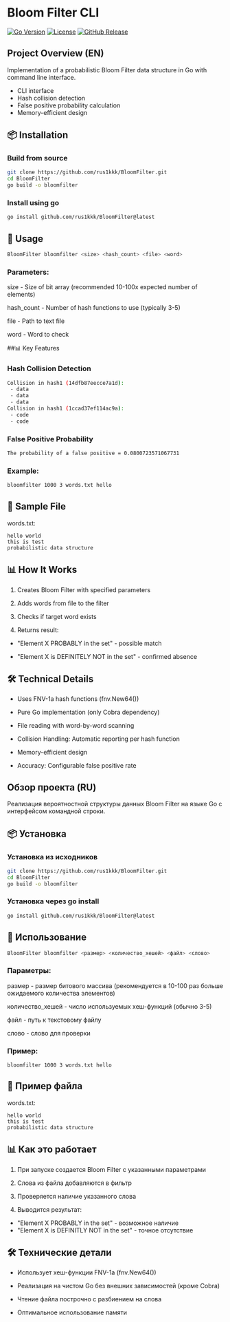 # Bloom Filter CLI

[![Go Version](https://img.shields.io/github/go-mod/go-version/rus1kkk/BloomFilter)](https://golang.org/)
[![License](https://img.shields.io/badge/license-MIT-blue.svg)](LICENSE)
[![GitHub Release](https://img.shields.io/github/v/release/rus1kkk/BloomFilter)](https://github.com/rus1kkk/BloomFilter/releases)

## Project Overview (EN)

Implementation of a probabilistic Bloom Filter data structure in Go with command line interface.
- CLI interface
- Hash collision detection
- False positive probability calculation
- Memory-efficient design

## 📦 Installation

### Build from source
```bash
git clone https://github.com/rus1kkk/BloomFilter.git
cd BloomFilter
go build -o bloomfilter
```
### Install using go
```bash
go install github.com/rus1kkk/BloomFilter@latest
```
## 🚀 Usage
```bash
BloomFilter bloomfilter <size> <hash_count> <file> <word>
```
### Parameters:
size - Size of bit array (recommended 10-100x expected number of elements)

hash_count - Number of hash functions to use (typically 3-5)

file - Path to text file

word - Word to check

##📊 Key Features
### Hash Collision Detection
```bash
Collision in hash1 (14dfb87eecce7a1d):
 - data
 - data
 - data
Collision in hash1 (1ccad37ef114ac9a):
 - code
 - code
```
### False Positive Probability
```bash
The probability of a false positive = 0.0800723571067731
```
### Example:
```bash
bloomfilter 1000 3 words.txt hello
```
## 📝 Sample File
words.txt:
```
hello world
this is test  
probabilistic data structure
```
## 📊 How It Works
1. Creates Bloom Filter with specified parameters

2. Adds words from file to the filter

3. Checks if target word exists

4. Returns result:

 + "Element X PROBABLY in the set" - possible match

 + "Element X is DEFINITELY NOT in the set" - confirmed absence

## 🛠 Technical Details
 + Uses FNV-1a hash functions (fnv.New64())

 + Pure Go implementation (only Cobra dependency)

 + File reading with word-by-word scanning

 + Collision Handling: Automatic reporting per hash function

 + Memory-efficient design

 + Accuracy: Configurable false positive rate

## Обзор проекта (RU)

Реализация вероятностной структуры данных Bloom Filter на языке Go с интерфейсом командной строки.

## 📦 Установка

### Установка из исходников
```bash
git clone https://github.com/rus1kkk/BloomFilter.git
cd BloomFilter
go build -o bloomfilter
```
### Установка через go install
```bash
go install github.com/rus1kkk/BloomFilter@latest
```
## 🚀 Использование
```bash
BloomFilter bloomfilter <размер> <количество_хешей> <файл> <слово>
```
### Параметры:

размер - размер битового массива (рекомендуется в 10-100 раз больше ожидаемого количества элементов)

количество_хешей - число используемых хеш-функций (обычно 3-5)

файл - путь к текстовому файлу

слово - слово для проверки

### Пример:
```
bloomfilter 1000 3 words.txt hello
```
## 📝 Пример файла
words.txt:
```
hello world
this is test
probabilistic data structure
```
## 📊 Как это работает
1. При запуске создается Bloom Filter с указанными параметрами

2. Слова из файла добавляются в фильтр

3. Проверяется наличие указанного слова

4. Выводится результат:

 + "Element X PROBABLY  in the set" - возможное наличие
 + "Element X is DEFINITLY NOT in the set" - точное отсутствие

## 🛠 Технические детали
 + Использует хеш-функции FNV-1a (fnv.New64())

 + Реализация на чистом Go без внешних зависимостей (кроме Cobra)

 + Чтение файла построчно с разбиением на слова

 + Оптимальное использование памяти



